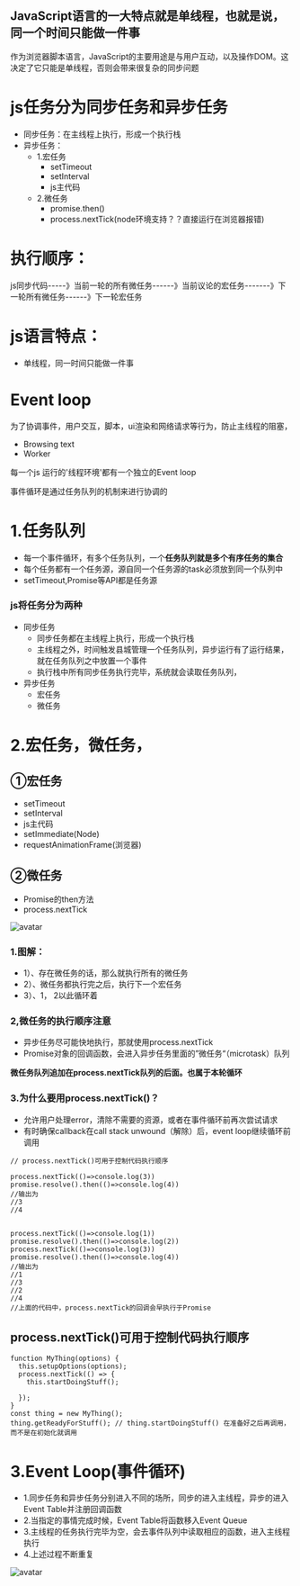 
## JavaScript语言的一大特点就是单线程，也就是说，同一个时间只能做一件事
作为浏览器脚本语言，JavaScript的主要用途是与用户互动，以及操作DOM。这决定了它只能是单线程，否则会带来很复杂的同步问题

# js任务分为同步任务和异步任务

- 同步任务：在主线程上执行，形成一个执行栈
- 异步任务：
  - 1.宏任务
    - setTimeout
    - setInterval
    - js主代码
  - 2.微任务
    - promise.then()
    - process.nextTick(node环境支持？？直接运行在浏览器报错)

# 执行顺序：
js同步代码-----》当前一轮的所有微任务------》当前议论的宏任务-------》下一轮所有微任务------》下一轮宏任务

# js语言特点：
- 单线程，同一时间只能做一件事

# Event loop
为了协调事件，用户交互，脚本，ui渲染和网络请求等行为，防止主线程的阻塞，
- Browsing text
- Worker

每一个js 运行的'线程环境'都有一个独立的Event loop

事件循环是通过任务队列的机制来进行协调的

# 1.任务队列
- 每一个事件循环，有多个任务队列，一个**任务队列就是多个有序任务的集合**
- 每个任务都有一个任务源，源自同一个任务源的task必须放到同一个队列中
- setTimeout,Promise等API都是任务源

### js将任务分为两种
- 同步任务
  - 同步任务都在主线程上执行，形成一个执行栈
  - 主线程之外，时间触发县城管理一个任务队列，异步运行有了运行结果，就在任务队列之中放置一个事件
  - 执行栈中所有同步任务执行完毕，系统就会读取任务队列，
- 异步任务
  - 宏任务
  - 微任务

# 2.宏任务，微任务，
## ①宏任务
- setTimeout
- setInterval
- js主代码
- setImmediate(Node)
- requestAnimationFrame(浏览器)
## ②微任务
- Promise的then方法
- process.nextTick

![avatar](../images/宏任务微任务执行顺序.png)

### 1.图解：
- 1）、存在微任务的话，那么就执行所有的微任务
- 2）、微任务都执行完之后，执行下一个宏任务
- 3）、1， 2以此循环着

### 2,微任务的执行顺序注意
- 异步任务尽可能快地执行，那就使用process.nextTick
- Promise对象的回调函数，会进入异步任务里面的”微任务“（microtask）队列

**微任务队列追加在process.nextTick队列的后面。也属于本轮循环**

### 3.为什么要用process.nextTick()？
- 允许用户处理error，清除不需要的资源，或者在事件循环前再次尝试请求
- 有时确保callback在call stack unwound（解除）后，event loop继续循环前 调用


```
// process.nextTick()可用于控制代码执行顺序

process.nextTick(()=>console.log(3))
promise.resolve().then(()=>console.log(4))
//输出为
//3
//4


process.nextTick(()=>console.log(1))
promise.resolve().then(()=>console.log(2))
process.nextTick(()=>console.log(3))
promise.resolve().then(()=>console.log(4))
//输出为
//1
//3
//2
//4
//上面的代码中，process.nextTick的回调会早执行于Promise
```

## process.nextTick()可用于控制代码执行顺序

```
function MyThing(options) {
  this.setupOptions(options);
  process.nextTick(() => {
    this.startDoingStuff();

  });
}
const thing = new MyThing();
thing.getReadyForStuff(); // thing.startDoingStuff() 在准备好之后再调用，而不是在初始化就调用
```


# 3.Event Loop(事件循环)
- 1.同步任务和异步任务分别进入不同的场所，同步的进入主线程，异步的进入Event Table并注册回调函数
- 2.当指定的事情完成时候，Event Table将函数移入Event Queue
- 3.主线程的任务执行完毕为空，会去事件队列中读取相应的函数，进入主线程执行
- 4.上述过程不断重复

![avatar](../images/js任务执行顺序.png)